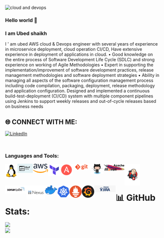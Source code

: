![cloud and devops](https://github.com/shaikh-ubed/shaikh-ubed/blob/main/gif_icons/Blue%20Tosca%20Geometric%20Technology%20Linkedln%20Banner%20(1).gif)


### Hello world 👋


###  I am Ubed shaikh


I ' am ubed AWS cloud & Devops engineer with several years of experience in microservice deployment, cloud operation CI/CD, Have extensive experience in deployment of applications in cloud. • Good knowledge on the entire process of Software Development Life Cycle (SDLC) and strong experience on working of Agile Methodologies • Expert in supporting the implementation/improvement of software development practices, release management methodologies and software deployment strategies • Ability in managing all aspects of the software configuration management process including code compilation, packaging, deployment, release methodology and application configuration. Designed and implemented a continuous build-test-deployment (CI/CD) system with multiple component pipelines using Jenkins to support weekly releases and out-of-cycle releases based on business needs

## 🌐 CONNECT WITH ME:
[![LinkedIn](https://img.shields.io/badge/LinkedIn-%230077B5.svg?logo=linkedin&logoColor=white)](https://www.linkedin.com/in/ubed-shaikh-devops/) 

<br />

### Languages and Tools:

<img align="left" alt="Unix" width="40px" src="https://github.com/shaikh-ubed/shaikh-ubed/blob/main/gif_icons/linux.png"/>
<img align="left" alt="Unix" width="50px" src="https://github.com/shaikh-ubed/shaikh-ubed/blob/main/gif_icons/shell.jpg"/>
<img align="left" alt="Unix" width="50px" src="https://github.com/shaikh-ubed/shaikh-ubed/blob/main/gif_icons/aws.png"/>
<img align="left" alt="Unix" width="40px" src="https://github.com/shaikh-ubed/shaikh-ubed/blob/main/gif_icons/teraform.png"/>
<img align="left" alt="Unix" width="40px" src="https://github.com/shaikh-ubed/shaikh-ubed/blob/main/gif_icons/Ansible.png"/>
<img align="left" alt="Unix" width="60px" src="https://github.com/shaikh-ubed/shaikh-ubed/blob/main/gif_icons/git.png"/>
<img align="left" alt="Unix" width="40px" src="https://github.com/shaikh-ubed/shaikh-ubed/blob/main/gif_icons/github.png"/>
<img align="left" alt="Unix" width="70px" src="https://github.com/shaikh-ubed/shaikh-ubed/blob/main/gif_icons/maven.jpg"/>
<img align="left" alt="Unix" width="50px" src="https://github.com/shaikh-ubed/shaikh-ubed/blob/main/gif_icons/jenkins.png"/>
<img align="left" alt="Unix" width="70px" src="https://github.com/shaikh-ubed/shaikh-ubed/blob/main/gif_icons/sonarqube.png"/>
<img align="left" alt="Unix" width="60px" src="https://github.com/shaikh-ubed/shaikh-ubed/blob/main/gif_icons/nexus.png"/>
<img align="left" alt="Unix" width="40px" src="https://github.com/shaikh-ubed/shaikh-ubed/blob/main/gif_icons/docker.png"/>
<img align="left" alt="Unix" width="40px" src="https://github.com/shaikh-ubed/shaikh-ubed/blob/main/gif_icons/kubernetes.png"/>
<img align="left" alt="Unix" width="40px" src="https://github.com/shaikh-ubed/shaikh-ubed/blob/main/gif_icons/prometheus.png"/>
<img align="left" alt="Unix" width="40px" src="https://github.com/shaikh-ubed/shaikh-ubed/blob/main/gif_icons/grafana.png"/>
<img align="left" alt="Unix" width="70px" src="https://github.com/shaikh-ubed/shaikh-ubed/blob/main/gif_icons/jira.png"/>



<br />
<br />
<br />


















# 📊 GitHub Stats:
![](https://github-readme-stats.vercel.app/api?username=shaikh-ubed&theme=blue-green&hide_border=false&include_all_commits=false&count_private=false)<br/>
![](https://github-readme-streak-stats.herokuapp.com/?user=shaikh-ubed&theme=blue-green&hide_border=false)<br/>




